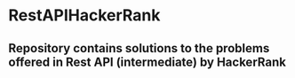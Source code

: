 # RestAPIHackerRank

## Repository contains solutions to the problems offered in Rest API (intermediate) by HackerRank
